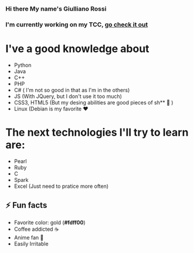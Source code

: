 ### Hi there My name's Giulliano Rossi
### I'm currently working on my TCC, [ go check it out ](https://github.com/GiullianoRossi1987/lpgp-server)
# I've a good knowledge about
- Python
- Java
- C++
- PHP
- C# ( I'm not so good in that as I'm in the others)
- JS (With JQuery, but I don't use it too much)
- CSS3, HTML5 (But my desing abilities are good pieces of sh** :hankey: )
- Linux (Debian is my favorite :heart:

# The next technologies I'll try to learn are:
- Pearl
- Ruby
- C
- Spark
- Excel (Just need to pratice more often)

## :zap: Fun facts
- Favorite color: gold (**#fdff00**)
- Coffee addicted :coffee:
- Anime fan :japanese_goblin:
- Easily Irritable


<!--
**GiullianoRossi1987/GiullianoRossi1987** is a ✨ _special_ ✨ repository because its `README.md` (this file) appears on your GitHub profile.

Here are some ideas to get you started:

- 🔭 I’m currently working on ...
- 🌱 I’m currently learning ...
- 👯 I’m looking to collaborate on ...
- 🤔 I’m looking for help with ...
- 💬 Ask me about ...
- 📫 How to reach me: ...
- 😄 Pronouns: ...
- ⚡ Fun fact: ...
-->
